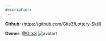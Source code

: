 ```yaml
---
description: 
---
```



**Github:** (https://github.com/Gits3/Lottery-Skill)

**Owner:** [@Gits3](https://github.com/Gits3) ![avatart](https://avatars1.githubusercontent.com/u/36697495?v=4)

